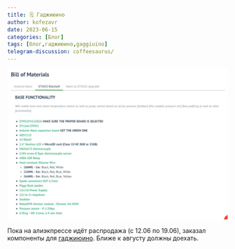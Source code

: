```yaml
---
title: 🗒 Гаджиюино
author: kofezavr
date: 2023-06-15
categories: [Блог]
tags: [блог,гаджиюино,gaggiuino]
telegram-discussion: coffeesaurus/
--- 
```

![Гаджиюино](/assets/img/posts/23/06/gaggiuino.jpg)

Пока на алиэкпрессе идёт распродажа (с 12.06 по 19.06), заказал компоненты для [гаджиюино](https://gaggiuino.github.io/). Ближе к августу должны доехать.